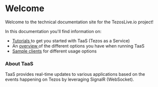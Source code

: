 # Welcome

Welcome to the technical documentation site for the TezosLive.io project!

In this documentation you'll find information on:

* [Tutorials ](docs-getting-started/docs-using-tezoslive.io-endpoint.md)to get you started with TaaS \(Tezos as a Service\)
* An [overview ](./#how-to-use)of the different options you have when running TaaS
* [Sample clients](docs-sample-clients/docs-agileventures.tezpusher.sampleclient.md) for different usage options

### About TaaS

TaaS provides real-time updates to various applications based on the events happening on Tezos by leveraging SignalR \(WebSocket\). 

